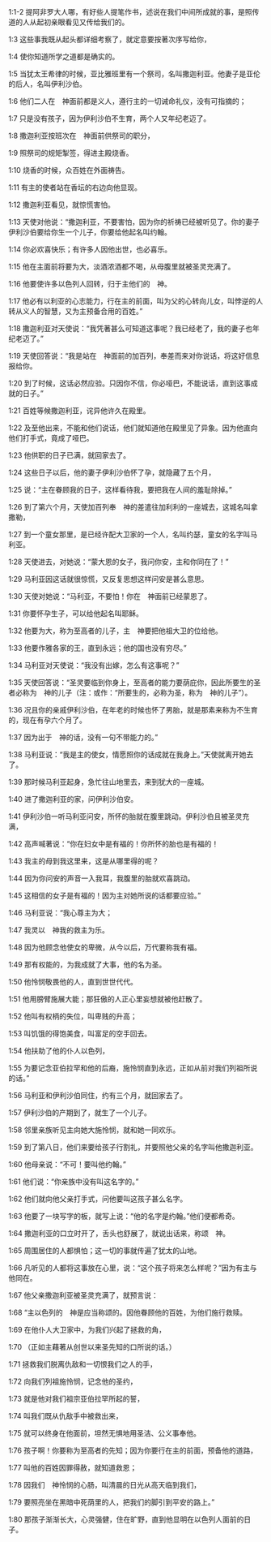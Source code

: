 <a id="1-2"></a>1:1-2  提阿非罗大人哪，有好些人提笔作书，述说在我们中间所成就的事，是照传道的人从起初亲眼看见又传给我们的。  

<a id="3"></a>1:3  这些事我既从起头都详细考察了，就定意要按著次序写给你，  

<a id="4"></a>1:4  使你知道所学之道都是确实的。  

<a id="5"></a>1:5  当犹太王希律的时候，亚比雅班里有一个祭司，名叫撒迦利亚。他妻子是亚伦的后人，名叫伊利沙伯。  

<a id="6"></a>1:6  他们二人在　神面前都是义人，遵行主的一切诫命礼仪，没有可指摘的；  

<a id="7"></a>1:7  只是没有孩子，因为伊利沙伯不生育，两个人又年纪老迈了。  

<a id="8"></a>1:8  撒迦利亚按班次在　神面前供祭司的职分，  

<a id="9"></a>1:9  照祭司的规矩掣签，得进主殿烧香。  

<a id="10"></a>1:10  烧香的时候，众百姓在外面祷告。  

<a id="11"></a>1:11  有主的使者站在香坛的右边向他显现。  

<a id="12"></a>1:12  撒迦利亚看见，就惊慌害怕。  

<a id="13"></a>1:13  天使对他说：“撒迦利亚，不要害怕，因为你的祈祷已经被听见了。你的妻子伊利沙伯要给你生一个儿子，你要给他起名叫约翰。  

<a id="14"></a>1:14  你必欢喜快乐；有许多人因他出世，也必喜乐。  

<a id="15"></a>1:15  他在主面前将要为大，淡酒浓酒都不喝，从母腹里就被圣灵充满了。  

<a id="16"></a>1:16  他要使许多以色列人回转，归于主他们的　神。  

<a id="17"></a>1:17  他必有以利亚的心志能力，行在主的前面，叫为父的心转向儿女，叫悖逆的人转从义人的智慧，又为主预备合用的百姓。”  

<a id="18"></a>1:18  撒迦利亚对天使说：“我凭著甚么可知道这事呢？我已经老了，我的妻子也年纪老迈了。”  

<a id="19"></a>1:19  天使回答说：“我是站在　神面前的加百列，奉差而来对你说话，将这好信息报给你。  

<a id="20"></a>1:20  到了时候，这话必然应验。只因你不信，你必哑巴，不能说话，直到这事成就的日子。”  

<a id="21"></a>1:21  百姓等候撒迦利亚，诧异他许久在殿里。  

<a id="22"></a>1:22  及至他出来，不能和他们说话，他们就知道他在殿里见了异象。因为他直向他们打手式，竟成了哑巴。  

<a id="23"></a>1:23  他供职的日子已满，就回家去了。  

<a id="24"></a>1:24  这些日子以后，他的妻子伊利沙伯怀了孕，就隐藏了五个月，  

<a id="25"></a>1:25  说：“主在眷顾我的日子，这样看待我，要把我在人间的羞耻除掉。”  

<a id="26"></a>1:26  到了第六个月，天使加百列奉　神的差遣往加利利的一座城去，这城名叫拿撒勒，  

<a id="27"></a>1:27  到一个童女那里，是已经许配大卫家的一个人，名叫约瑟，童女的名字叫马利亚。  

<a id="28"></a>1:28  天使进去，对她说：“蒙大恩的女子，我问你安，主和你同在了！”  

<a id="29"></a>1:29  马利亚因这话就很惊慌，又反复思想这样问安是甚么意思。  

<a id="30"></a>1:30  天使对她说：“马利亚，不要怕！你在　神面前已经蒙恩了。  

<a id="31"></a>1:31  你要怀孕生子，可以给他起名叫耶稣。  

<a id="32"></a>1:32  他要为大，称为至高者的儿子，主　神要把他祖大卫的位给他。  

<a id="33"></a>1:33  他要作雅各家的王，直到永远；他的国也没有穷尽。”  

<a id="34"></a>1:34  马利亚对天使说：“我没有出嫁，怎么有这事呢？”  

<a id="35"></a>1:35  天使回答说：“圣灵要临到你身上，至高者的能力要荫庇你，因此所要生的圣者必称为　神的儿子（注：或作：“所要生的，必称为圣，称为　神的儿子”）。  

<a id="36"></a>1:36  况且你的亲戚伊利沙伯，在年老的时候也怀了男胎，就是那素来称为不生育的，现在有孕六个月了。　  

<a id="37"></a>1:37  因为出于　神的话，没有一句不带能力的。”  

<a id="38"></a>1:38  马利亚说：“我是主的使女，情愿照你的话成就在我身上。”天使就离开她去了。  

<a id="39"></a>1:39  那时候马利亚起身，急忙往山地里去，来到犹大的一座城。  

<a id="40"></a>1:40  进了撒迦利亚的家，问伊利沙伯安。　  

<a id="41"></a>1:41  伊利沙伯一听马利亚问安，所怀的胎就在腹里跳动。伊利沙伯且被圣灵充满，  

<a id="42"></a>1:42  高声喊著说：“你在妇女中是有福的！你所怀的胎也是有福的！  

<a id="43"></a>1:43  我主的母到我这里来，这是从哪里得的呢？　  

<a id="44"></a>1:44  因为你问安的声音一入我耳，我腹里的胎就欢喜跳动。  

<a id="45"></a>1:45  这相信的女子是有福的！因为主对她所说的话都要应验。”  

<a id="46"></a>1:46  马利亚说：“我心尊主为大；  

<a id="47"></a>1:47  我灵以　神我的救主为乐。  

<a id="48"></a>1:48  因为他顾念他使女的卑微，从今以后，万代要称我有福。  

<a id="49"></a>1:49  那有权能的，为我成就了大事，他的名为圣。  

<a id="50"></a>1:50  他怜悯敬畏他的人，直到世世代代。  

<a id="51"></a>1:51  他用膀臂施展大能；那狂傲的人正心里妄想就被他赶散了。  

<a id="52"></a>1:52  他叫有权柄的失位，叫卑贱的升高；  

<a id="53"></a>1:53  叫饥饿的得饱美食，叫富足的空手回去。  

<a id="54"></a>1:54  他扶助了他的仆人以色列，  

<a id="55"></a>1:55  为要记念亚伯拉罕和他的后裔，施怜悯直到永远，正如从前对我们列祖所说的话。”  

<a id="56"></a>1:56  马利亚和伊利沙伯同住，约有三个月，就回家去了。  

<a id="57"></a>1:57  伊利沙伯的产期到了，就生了一个儿子。　  

<a id="58"></a>1:58  邻里亲族听见主向她大施怜悯，就和她一同欢乐。  

<a id="59"></a>1:59  到了第八日，他们来要给孩子行割礼，并要照他父亲的名字叫他撒迦利亚。  

<a id="60"></a>1:60  他母亲说：“不可！要叫他约翰。”  

<a id="61"></a>1:61  他们说：“你亲族中没有叫这名字的。”  

<a id="62"></a>1:62  他们就向他父亲打手式，问他要叫这孩子甚么名字。  

<a id="63"></a>1:63  他要了一块写字的板，就写上说：“他的名字是约翰。”他们便都希奇。  

<a id="64"></a>1:64  撒迦利亚的口立时开了，舌头也舒展了，就说出话来，称颂　神。  

<a id="65"></a>1:65  周围居住的人都惧怕；这一切的事就传遍了犹太的山地。  

<a id="66"></a>1:66  凡听见的人都将这事放在心里，说：“这个孩子将来怎么样呢？”因为有主与他同在。  

<a id="67"></a>1:67  他父亲撒迦利亚被圣灵充满了，就预言说：  

<a id="68"></a>1:68  “主以色列的　神是应当称颂的。因他眷顾他的百姓，为他们施行救赎。  

<a id="69"></a>1:69  在他仆人大卫家中，为我们兴起了拯救的角，  

<a id="70"></a>1:70  （正如主藉著从创世以来圣先知的口所说的话。）  

<a id="71"></a>1:71  拯救我们脱离仇敌和一切恨我们之人的手，  

<a id="72"></a>1:72  向我们列祖施怜悯，记念他的圣约，  

<a id="73"></a>1:73  就是他对我们祖宗亚伯拉罕所起的誓，  

<a id="74"></a>1:74  叫我们既从仇敌手中被救出来，  

<a id="75"></a>1:75  就可以终身在他面前，坦然无惧地用圣洁、公义事奉他。  

<a id="76"></a>1:76  孩子啊！你要称为至高者的先知；因为你要行在主的前面，预备他的道路，  

<a id="77"></a>1:77  叫他的百姓因罪得赦，就知道救恩；  

<a id="78"></a>1:78  因我们　神怜悯的心肠，叫清晨的日光从高天临到我们，  

<a id="79"></a>1:79  要照亮坐在黑暗中死荫里的人，把我们的脚引到平安的路上。”  

<a id="80"></a>1:80  那孩子渐渐长大，心灵强健，住在旷野，直到他显明在以色列人面前的日子。  
